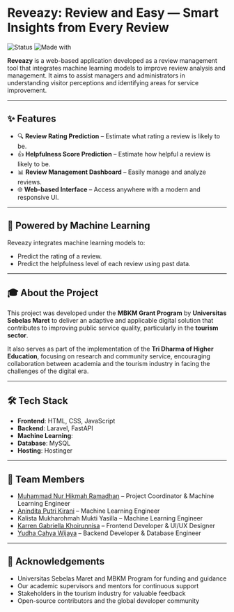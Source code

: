 # Reveazy: Review and Easy — Smart Insights from Every Review

![Status](https://img.shields.io/badge/status-development-blue)
![Made with](https://img.shields.io/badge/Made%20with-Love-red)

**Reveazy** is a web-based application developed as a review management tool that integrates machine learning models to improve review analysis and management. It aims to assist managers and administrators in understanding visitor perceptions and identifying areas for service improvement.

---

## ✨ Features

- 🔍 **Review Rating Prediction** – Estimate what rating a review is likely to be.
- 👍 **Helpfulness Score Prediction** – Estimate how helpful a review is likely to be.
- 📊 **Review Management Dashboard** – Easily manage and analyze reviews.
- 🌐 **Web-based Interface** – Access anywhere with a modern and responsive UI.

---

## 🧠 Powered by Machine Learning

Reveazy integrates machine learning models to:
- Predict the rating of a review.
- Predict the helpfulness level of each review using past data.

---

## 🎓 About the Project

This project was developed under the **MBKM Grant Program** by **Universitas Sebelas Maret** to deliver an adaptive and applicable digital solution that contributes to improving public service quality, particularly in the **tourism sector**.

It also serves as part of the implementation of the **Tri Dharma of Higher Education**, focusing on research and community service, encouraging collaboration between academia and the tourism industry in facing the challenges of the digital era.

---

## 🛠️ Tech Stack

- **Frontend**: HTML, CSS, JavaScript
- **Backend**: Laravel, FastAPI
- **Machine Learning**: 
- **Database**: MySQL
- **Hosting**: Hostinger

---

## 👥 Team Members
- [Muhammad Nur Hikmah Ramadhan](https://github.com/didanrmdhn) – Project Coordinator & Machine Learning Engineer
- [Anindita Putri Kirani](https://github.com/aniindyta) – Machine Learning Engineer
- Kalista Mukharohmah Mukti Yasilla – Machine Learning Engineer
- [Karren Gabriella Khoirunnisa](https://github.com/karrengabriella) – Frontend Developer & UI/UX Designer
- [Yudha Cahya Wijaya](https://github.com/CahyaW06) – Backend Developer & Database Engineer

---

## 🙌 Acknowledgements
- Universitas Sebelas Maret and MBKM Program for funding and guidance
- Our academic supervisors and mentors for continuous support
- Stakeholders in the tourism industry for valuable feedback
- Open-source contributors and the global developer community
